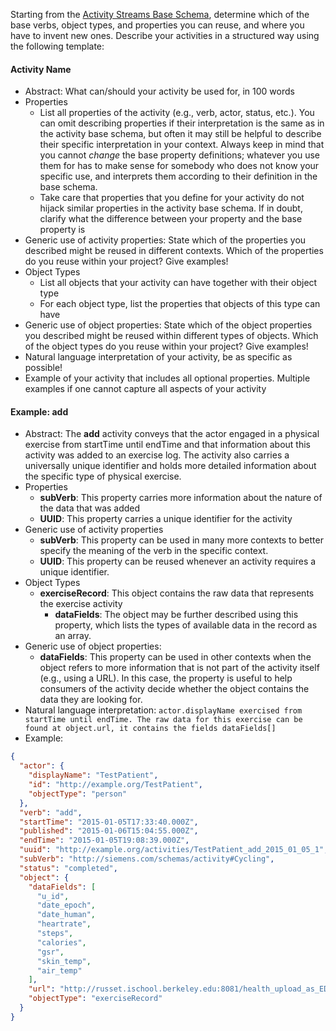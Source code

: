 Starting from the [Activity Streams Base Schema](https://github.com/activitystreams/activity-schema/blob/master/activity-schema.md), determine which of the base verbs, object types, and properties you can reuse, and where you have to invent new ones. Describe your activities in a structured way using the following template:

#### Activity Name

* Abstract: What can/should your activity be used for, in 100 words
* Properties
  * List all properties of the activity (e.g., verb, actor, status, etc.). You can omit describing properties if their interpretation is the same as in the activity base schema, but often it may still be helpful to describe their specific interpretation in your context. Always keep in mind that you cannot *change* the base property definitions; whatever you use them for has to make sense for somebody who does not know your specific use, and interprets them according to their definition in the base schema.
  * Take care that properties that you define for your activity do not hijack similar properties in the activity base schema. If in doubt, clarify what the difference between your property and the base property is
* Generic use of activity properties: State which of the properties you described might be reused in different contexts. Which of the properties do you reuse within your project? Give examples!
* Object Types
  * List all objects that your activity can have together with their object type
  * For each object type, list the properties that objects of this type can have
* Generic use of object properties: State which of the object properties you described might be reused within different types of objects. Which of the object types do you reuse within your project? Give examples!
* Natural language interpretation of your activity, be as specific as possible!
* Example of your activity that includes all optional properties. Multiple examples if one cannot capture all aspects of your activity


#### Example: add

* Abstract: The **add** activity conveys that the actor engaged in a physical exercise from startTime until endTime and that information about this activity was added to an exercise log. The activity also carries a universally unique identifier and holds more detailed information about the specific type of physical exercise.
* Properties
  * **subVerb**: This property carries more information about the nature of the data that was added
  * **UUID**: This property carries a unique identifier for the activity
* Generic use of activity properties
  * **subVerb**: This property can be used in many more contexts to better specify the meaning of the verb in the specific context.
  * **UUID**: This property can be reused whenever an activity requires a unique identifier.
* Object Types
  * **exerciseRecord**: This object contains the raw data that represents the exercise activity
    * **dataFields**: The object may be further described using this property, which lists the types of available data in the record as an array.
* Generic use of object properties:
  * **dataFields**: This property can be used in other contexts when the object refers to more information that is not part of the activity itself (e.g., using a URL). In this case, the property is useful to help consumers of the activity decide whether the object contains the data they are looking for.
* Natural language interpretation: `actor.displayName exercised from startTime until endTime. The raw data for this exercise can be found at object.url, it contains the fields dataFields[]`
* Example:

``` json
{
  "actor": {
    "displayName": "TestPatient",
    "id": "http://example.org/TestPatient",
    "objectType": "person"
  },
  "verb": "add",
  "startTime": "2015-01-05T17:33:40.000Z",
  "published": "2015-01-06T15:04:55.000Z",
  "endTime": "2015-01-05T19:08:39.000Z",
  "uuid": "http://example.org/activities/TestPatient_add_2015_01_05_1",
  "subVerb": "http://siemens.com/schemas/activity#Cycling",
  "status": "completed",
  "object": {
    "dataFields": [
      "u_id",
      "date_epoch",
      "date_human",
      "heartrate",
      "steps",
      "calories",
      "gsr",
      "skin_temp",
      "air_temp"
    ],
    "url": "http://russet.ischool.berkeley.edu:8081/health_upload_as_EDF.csv",
    "objectType": "exerciseRecord"
  }
}
```
